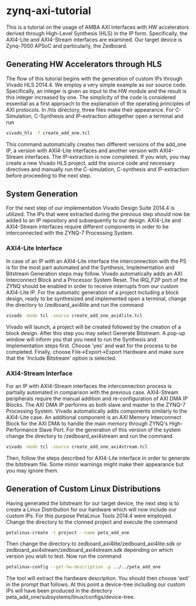 # zynq-axi-tutorial

This is a tutorial on the usage of AMBA AXI interfaces with HW accelerators derived through High-Level Synthesis (HLS) in the IP form. Specifically, the AXI4-Lite and AXI4-Stream interfaces are examined. Our target device is Zynq-7000 APSoC and particularly, the Zedboard.

## Generating HW Accelerators through HLS

The flow of this tutorial begins with the generation of custom IPs through Vivado HLS 2014.4. We employ a very simple example as our source code. Specifically, an integer is given as input to the HW module and the result is this integer increased by one. The simplicity of the code is considered essential as a first approach to the explanation of the operating principles of AXI protocols. In /hls directory, three files make their appearance. For C-Simulation, C-Synthesis and IP-extraction alltogether open a terminal and run

```bash
vivado_hls -f create_add_one.tcl
```

This command automatically creates two different versions of the add_one IP, a version with AXI4-Lite interfaces and another version with AXI4-Stream interfaces. The IP-extraction is now completed. If you wish, you may create a new Vivado HLS project, add the source code and necessary directives and manually run the C-simulation, C-synthesis and IP-extraction before proceeding to the next step.

## System Generation

For the next step of our implementation Vivado Design Suite 2014.4 is utilized. The IPs that were extracted during the previous step should now be added to an IP repository and subsequently to our design. AXI4-Lite and AXI4-Stream interfaces require different components in order to be interconnected with the ZYNQ-7 Processing System. 

### AXI4-Lite Interface

In case of an IP with an AXI4-Lite interface the interconnection with the PS is for the most part automated and the Synthesis, Implementation and Bitstream Generation steps may follow. Vivado automatically adds an AXI Interconnect Block and a Processor System Reset. The IRQ_F2P port of the ZYNQ should be enabled in order to receive interrupts from our custom AXI4-Lite IP. For the automatic generation of a project including a block design, ready to be synthesized and implemented open a terminal, change the directory to /zedboard_axi4lite and run the command

```bash
vivado -mode tcl -source create_add_one_axi4lite.tcl
```

Vivado will launch, a project will be created followed by the creation of a block design. After this step you may select Generate Bitstream. A pop-up window will inform you that you need to run the Synthesis and Implementation steps first. Choose 'yes' and wait for the process to be completed. Finally, choose File->Export->Export Hardware and make sure that the 'Include Bitstream' option is selected.


### AXI4-Stream Interface

For an IP with AXI4-Stream interfaces the interconnection process is partially automated in comparison with the previous case. AXI4-Stream peripherals require the manual addition and re-configuration of AXI DMA IP Blocks. The AXI DMA IP performs as both slave and master to the ZYNQ-7 Processing System. Vivado automatically adds components similarly to the AXI4-Lite case. An additional component is an AXI Memory Interconnect Block for the AXI DMA to handle the main memory through ZYNQ's High-Performance Slave Port. For the generation of this version of the system change the directory to /zedboard_axi4stream and run the command

```bash
vivado -mode tcl -source create_add_one_axi4stream.tcl
```

Then, follow the steps described for AXI4-Lite interface in order to generate the bitstream file. Some minor warnings might make their appearance but you may ignore them.

## Generation of Custom Linux Distributions

Having generated the bitstream for our target device, the next step is to create a Linux Distribution for our hardware which will now include our custom IPs. For this purpose PetaLinux Tools 2014.4 were employed. Change the directory to the clonned project and execute the command

```bash
petalinux-create -t project --name peta_add_one
```

Then change the directory to zedboard_axi4lite/zedboard_axi4lite.sdk or zedboard_axi4stream/zedboard_axi4stream.sdk depending on which version you wish to test. Now run the command

```bash
petalinux-config --get-hw-description -p ../../peta_add_one
```

The tool will extract the hardware description. You should then choose 'exit' in the prompt that follows. At this point a device-tree including our custom IPs will have been produced in the directory peta_add_one/subsystems/linux/configs/device-tree.
